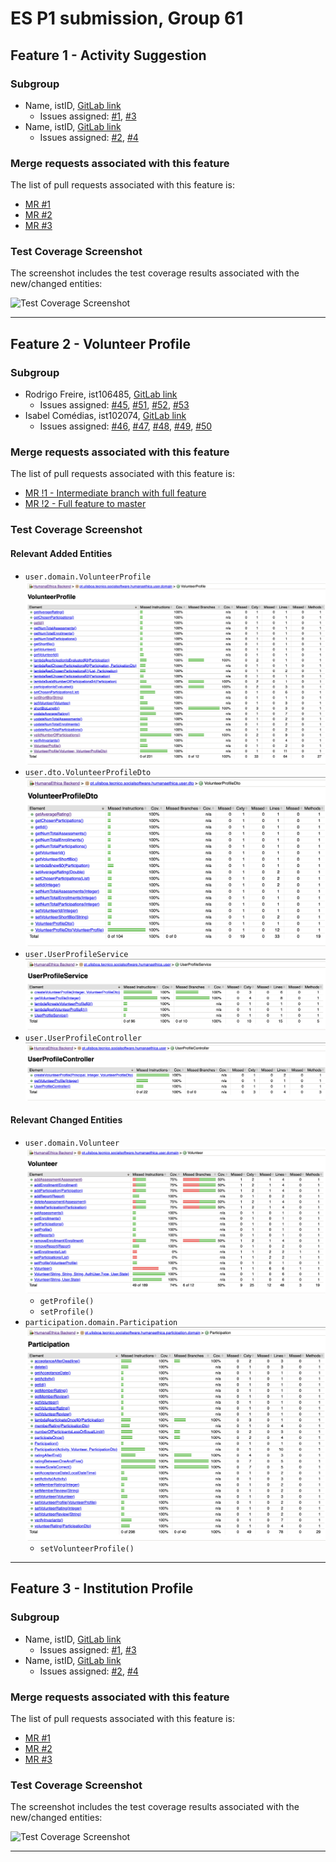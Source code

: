 # ES P1 submission, Group 61

## Feature 1 - Activity Suggestion

### Subgroup
 - Name, istID, [GitLab link](https://gitlab.rnl.tecnico.ulisboa.pt/istXXXXXX)
   + Issues assigned: [#1](https://gitlab.rnl.tecnico.ulisboa.pt/es), [#3](https://gitlab.rnl.tecnico.ulisboa.pt/es)
 - Name, istID, [GitLab link](https://gitlab.rnl.tecnico.ulisboa.pt/istXXXXXX)
   + Issues assigned: [#2](https://github.com), [#4](https://github.com)
 
### Merge requests associated with this feature

The list of pull requests associated with this feature is:

 - [MR #1](https://gitlab.rnl.tecnico.ulisboa.pt/es)
 - [MR #2](https://gitlab.rnl.tecnico.ulisboa.pt/es)
 - [MR #3](https://gitlab.rnl.tecnico.ulisboa.pt/es)


### Test Coverage Screenshot

The screenshot includes the test coverage results associated with the new/changed entities:

![Test Coverage Screenshot](https://gitlab.rnl.tecnico.ulisboa.pt/es/templates/-/raw/main/2023/sprints/coverage-example.png?ref_type=heads)

---

## Feature 2 - Volunteer Profile

### Subgroup
 - Rodrigo Freire, ist106485, [GitLab link](https://gitlab.rnl.tecnico.ulisboa.pt/ist1106485)
   + Issues assigned: [#45](https://gitlab.rnl.tecnico.ulisboa.pt/es/es25-61/-/issues/45), [#51](https://gitlab.rnl.tecnico.ulisboa.pt/es/es25-61/-/issues/45), [#52](https://gitlab.rnl.tecnico.ulisboa.pt/es/es25-61/-/issues/52), [#53](https://gitlab.rnl.tecnico.ulisboa.pt/es/es25-61/-/issues/53)
 - Isabel Comédias, ist102074, [GitLab link](https://gitlab.rnl.tecnico.ulisboa.pt/ist1102074)
   + Issues assigned: [#46](https://gitlab.rnl.tecnico.ulisboa.pt/es/es25-61/-/issues/46), [#47](https://gitlab.rnl.tecnico.ulisboa.pt/es/es25-61/-/issues/47), [#48](https://gitlab.rnl.tecnico.ulisboa.pt/es/es25-61/-/issues/48), [#49](https://gitlab.rnl.tecnico.ulisboa.pt/es/es25-61/-/issues/49), [#50](https://gitlab.rnl.tecnico.ulisboa.pt/es/es25-61/-/issues/50)
 
### Merge requests associated with this feature

The list of pull requests associated with this feature is:

 - [MR !1 - Intermediate branch with full feature](https://gitlab.rnl.tecnico.ulisboa.pt/es/es25-61/-/merge_requests/1)
 - [MR !2 - Full feature to master](https://gitlab.rnl.tecnico.ulisboa.pt/es/es25-61/-/merge_requests/2)


### Test Coverage Screenshot

#### Relevant Added Entities
  - `user.domain.VolunteerProfile` ![](./images/feature-2-coverage/VolunteerProfile.png)
  - `user.dto.VolunteerProfileDto` ![](./images/feature-2-coverage/VolunteerProfileDto.png)
  - `user.UserProfileService` ![](./images/feature-2-coverage/UserProfileService.png)
  - `user.UserProfileController` ![](./images/feature-2-coverage/UserProfileController.png)

#### Relevant Changed Entities
  - `user.domain.Volunteer` ![](./images/feature-2-coverage/Volunteer.png)
    - `getProfile()`
    - `setProfile()`
  - `participation.domain.Participation` ![](./images/feature-2-coverage/Participation.png)
    - `setVolunteerProfile()`

---

## Feature 3 - Institution Profile

### Subgroup
 - Name, istID, [GitLab link](https://gitlab.rnl.tecnico.ulisboa.pt/istXXXXXX)
   + Issues assigned: [#1](https://gitlab.rnl.tecnico.ulisboa.pt/es), [#3](https://gitlab.rnl.tecnico.ulisboa.pt/es)
 - Name, istID, [GitLab link](https://gitlab.rnl.tecnico.ulisboa.pt/istXXXXXX)
   + Issues assigned: [#2](https://github.com), [#4](https://github.com)
 
### Merge requests associated with this feature

The list of pull requests associated with this feature is:

 - [MR #1](https://gitlab.rnl.tecnico.ulisboa.pt/es)
 - [MR #2](https://gitlab.rnl.tecnico.ulisboa.pt/es)
 - [MR #3](https://gitlab.rnl.tecnico.ulisboa.pt/es)


### Test Coverage Screenshot

The screenshot includes the test coverage results associated with the new/changed entities:

![Test Coverage Screenshot](https://gitlab.rnl.tecnico.ulisboa.pt/es/templates/-/raw/main/2023/sprints/coverage-example.png?ref_type=heads)

---